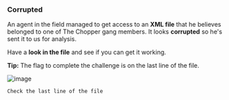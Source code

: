 ### Corrupted

An agent in the field managed to get access to an **XML file** that he believes belonged to one of The Chopper gang members. It looks **corrupted** so he's sent it to us for analysis.

Have a **look in the file** and see if you can get it working.

**Tip:** The flag to complete the challenge is on the last line of the file.

![image](c06image.png)

```
Check the last line of the file
```